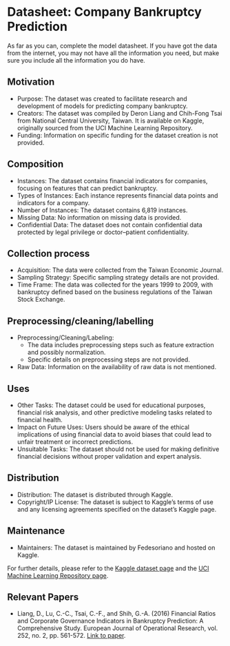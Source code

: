 # Datasheet: Company Bankruptcy Prediction

As far as you can, complete the model datasheet. If you have got the data from the internet, you may not have all the information you need, but make sure you include all the information you do have. 

## Motivation

- Purpose: The dataset was created to facilitate research and development of models for predicting company bankruptcy.
- Creators: The dataset was compiled by Deron Liang and Chih-Fong Tsai from National Central University, Taiwan. It is available on Kaggle, originally sourced from the UCI Machine Learning Repository.
- Funding: Information on specific funding for the dataset creation is not provided.

 
## Composition

- Instances: The dataset contains financial indicators for companies, focusing on features that can predict bankruptcy.
- Types of Instances: Each instance represents financial data points and indicators for a company.
- Number of Instances: The dataset contains 6,819 instances.
- Missing Data: No information on missing data is provided.
- Confidential Data: The dataset does not contain confidential data protected by legal privilege or doctor–patient confidentiality.

## Collection process

- Acquisition: The data were collected from the Taiwan Economic Journal.
- Sampling Strategy: Specific sampling strategy details are not provided.
- Time Frame: The data was collected for the years 1999 to 2009, with bankruptcy defined based on the business regulations of the Taiwan Stock Exchange.

## Preprocessing/cleaning/labelling

- Preprocessing/Cleaning/Labeling:
  - The data includes preprocessing steps such as feature extraction and possibly normalization.
  - Specific details on preprocessing steps are not provided.
- Raw Data: Information on the availability of raw data is not mentioned.
 
## Uses

- Other Tasks: The dataset could be used for educational purposes, financial risk analysis, and other predictive modeling tasks related to financial health.
- Impact on Future Uses: Users should be aware of the ethical implications of using financial data to avoid biases that could lead to unfair treatment or incorrect predictions.
- Unsuitable Tasks: The dataset should not be used for making definitive financial decisions without proper validation and expert analysis.

## Distribution

- Distribution: The dataset is distributed through Kaggle.
- Copyright/IP License: The dataset is subject to Kaggle’s terms of use and any licensing agreements specified on the dataset’s Kaggle page.

## Maintenance

- Maintainers: The dataset is maintained by Fedesoriano and hosted on Kaggle.

For further details, please refer to the [Kaggle dataset page](#https://www.kaggle.com/datasets/fedesoriano/company-bankruptcy-prediction/data) and the [UCI Machine Learning Repository page](#https://archive.ics.uci.edu/ml/datasets/Taiwanese+Bankruptcy+Prediction).

## Relevant Papers

- Liang, D., Lu, C.-C., Tsai, C.-F., and Shih, G.-A. (2016) Financial Ratios and Corporate Governance Indicators in Bankruptcy Prediction: A Comprehensive Study. European Journal of Operational Research, vol. 252, no. 2, pp. 561-572. [Link to paper](#https://www.sciencedirect.com/science/article/pii/S0377221716000412).